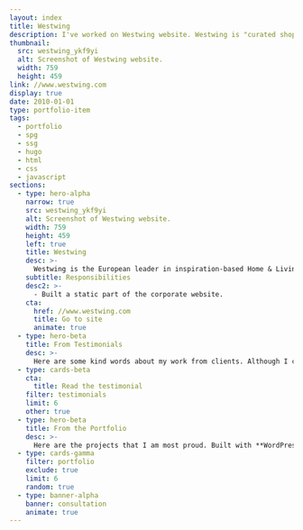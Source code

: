 ```yaml
---
layout: index
title: Westwing
description: I've worked on Westwing website. Westwing is "curated shoppable magazine", inspiring customers with the newest trends, themes, stories, brands and products.
thumbnail:
  src: westwing_ykf9yi
  alt: Screenshot of Westwing website.
  width: 759
  height: 459
link: //www.westwing.com
display: true
date: 2010-01-01
type: portfolio-item
tags:
  - portfolio
  - spg
  - ssg
  - hugo
  - html
  - css
  - javascript
sections:
  - type: hero-alpha
    narrow: true
    src: westwing_ykf9yi
    alt: Screenshot of Westwing website.
    width: 759
    height: 459
    left: true
    title: Westwing
    desc: >-
      Westwing is the European leader in inspiration-based Home & Living eCommerce. They offer their customers carefully selected products from the full range of Home & Living categories in an inspirational environment.
    subtitle: Responsibilities
    desc2: >-
      - Built a static part of the corporate website.
    cta:
      href: //www.westwing.com
      title: Go to site
      animate: true
  - type: hero-beta
    title: From Testimonials
    desc: >-
      Here are some kind words about my work from clients. Although I collaborated with clients from more than 10 countries, most of them came from **The United States** and **Germany**.
  - type: cards-beta
    cta:
      title: Read the testimonial
    filter: testimonials
    limit: 6
    other: true
  - type: hero-beta
    title: From the Portfolio
    desc: >-
      Here are the projects that I am most proud. Built with **WordPress**, **Shopify**, **Jekyll**, and **Hugo**, among others.
  - type: cards-gamma
    filter: portfolio
    exclude: true
    limit: 6
    random: true
  - type: banner-alpha
    banner: consultation
    animate: true
---
```

